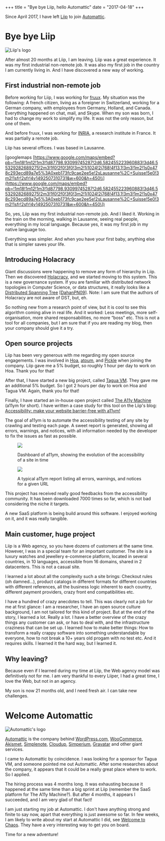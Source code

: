 +++
title = "Bye bye Liip, hello Automattic"
date = "2017-04-18"
+++

Since April 2017, I have left [Liip](https://www.liip.ch/) to join
[Automattic](https://automattic.com/).

# Bye bye Liip

![Liip's logo](images/og-logo.png)

After almost 20 months at Liip, I am leaving. Liip was a great
experience. It was my first industrial non-remote job. It was also my
first job in the country I am currently living in. And I have discovered
a new way of working.

## First industrial non-remote job

Before working for Liip, I was working for [fruux](https://fruux.com/).
My situation was the following: A french citizen, living as a foreigner
in Switzerland, working for a German company, with employees from
Germany, Holland, and Canada. Everything happened on chat, mail, and
Skype. When my son was born, I had to change my work to simplify my
life. It was not the only reason, but one of them.

And before fruux, I was working for [INRIA](https://www.inria.fr/en/), a
research institute in France. It was partially a remote job.

Liip has several offices. I was based in Lausanne.

\[googlemaps
[https://www.google.com/maps/embed?pb=!1m18!1m12!1m3!1d87798.93099745287!2d6.582455223960883!3d46.55329282689275!2m3!1f0!2f0!3f0!3m2!1i1024!2i768!4f13.1!3m3!1m2!1s0x478c293ecd89a7e5%3A0xeb173fc9cae2ee5e!2sLausanne%2C+Suisse!5e0!3m2!1sfr!2sfr!4v1492507310731&w=600&h=450\\](https://www.google.com/maps/embed?pb=!1m18!1m12!1m3!1d87798.93099745287!2d6.582455223960883!3d46.55329282689275!2m3!1f0!2f0!3f0!3m2!1i1024!2i768!4f13.1!3m3!1m2!1s0x478c293ecd89a7e5%3A0xeb173fc9cae2ee5e!2sLausanne%2C+Suisse!5e0!3m2!1sfr!2sfr!4v1492507310731&w=600&h=450\])

So, yes, Liip was my first industrial non-remote job. And I liked it.
Working in the train on the morning, walking in Lausanne, seeing real
people, everything in my local language. Because yes, it was my first
job in my native language too.

Everything was simpler. And when you have your first baby, anything else
that is simpler saves your life.

## Introducing Holacracy

Giant discussions were happening to remove any form of hierarchy in
Liip. Then we discovered
[Holacracy](https://en.wikipedia.org/wiki/Holacracy), and we started
moving to this system. This is a new governance system. If you are
familiar with distributed network topologies in Computer Science, or
data structures, it really looks like a [Distributed Spanning
Tree](https://hal.archives-ouvertes.fr/hal-00560821/document)
\[[DahanPN09](http://dblp.org/rec/html/journals/tpds/DahanPN09)\]. Note:
I am sure that the authors of Holacracy are not aware of DST, but, eh.

So nothing new from a research point of view, but it is cool to see this
algorithm coming alive in real life. And it worked: Less meetings, more
self-organisation, more shared responsabilities, no more “boss” etc.
This is not a tool for all companies, but I am sure that if you are
reading my blog, then your company should give it a try.

## Open source projects

Liip has been very generous with me regarding my open source
engagements. I was involved in [Hoa](https://hoa-project.net/),
[atoum](https://atoum.org/), and
[Pickle](https://github.com/FriendsOfPHP/pickle) when joining the
company. Liip gave me a 5% budget, so roughly 1 hour per day to work on
Hoa. Thank you for that!

After that, I have started a new big project, called [Tagua
VM](http://tagua.io/). They gave me an additional 5% budget. So I got 2
hours per day to work on Hoa and Tagua VM. Again, thank you for that!

Finally, I have started an in-house open project called [The A11y
Machine](https://github.com/liip/TheA11yMachine) (a11ym for short). I
have written a case study for this tool on the Liip's blog:
[Accessibility: make your website barrier-free with
a11ym!](https://blog.liip.ch/archive/2016/12/06/accessibility-with-a11ym.html)

The goal of a11ym is to automate the accessibility testing of any site
by crawling and testing each page. A sweet report is generated, showing
all errors, warnings, and notices, with all information needed by the
developer to fix the issues as fast as possible.

<figure>

![](images/dashboard.jpg)

<figcaption>

Dashboard of a11ym, showing the evolution of the accessibility of a site
in time

</figcaption>

</figure>

<figure>

![](images/report.png)

<figcaption>

A typical a11ym report listing all errors, warnings, and notices for a
given URL

</figcaption>

</figure>

This project has received really good feedbacks from the accessibility
community. It has been downloaded 7000 times so far, which is not bad
considering the niche it targets.

A new SaaS platform is being build around this software. I enjoyed
working on it, and it was really tangible.

## Main customer, huge project

Liip is a Web agency, so you have dozens of customers at the same time.
However, I was in a special team for an important customer. The site is
a luxury watches and jewellery e-commerce platform, located in several
countries, in 10 languages, accessible from 16 domains, shared in 2
datacenters. This is not a casual site.

I learned a lot about all the complexity such a site brings: Checkout
rules (oh damned…), product catalogs in different formats for different
countries with different references, all the business logic inherent to
each country, different payment providers, crazy front end
compatibilities etc.

I have a hundred of crazy anecdotes to tell. This was clearly not a job
for me at first glance: I am a researcher, I have an open source culture
background, I am not tailored for this kind of project. But at the end
of the story, I learned a lot. Really a lot. I have a better overview of
the crazy things any customer can ask, or has to deal with, and the
infrastructure craziness that can be set up. I learned how to make
better things: How to transform a really crappy software into something
understandable by everyone, how to not break a 10+ years old progam with
no test etc. And it requires skills. I learned it the hard way, but I
learned it.

## Why leaving?

Because even if I learned during my time at Liip, the Web agency model
was definitively not for me. I am very thankful to every Liiper, I had a
great time, I love the Web, but not in an agency.

My son is now 21 months old, and I need fresh air. I can take new
challenges.

# Welcome Automattic

![Automattic's logo](images/automattic-cmyk.png)

[Automattic](https://automattic.com/) is the company behind
[WordPress.com](https://wordpress.com/),
[WooCommerce](https://woocommerce.com/),
[Akismet](https://akismet.com/), [Simplenote](https://simplenote.com/),
[Cloudup](https://cloudup.com/), [Simperium](https://simperium.com),
[Gravatar](http://en.gravatar.com/) and other giant services.

I came to Automattic by coincidence. I was looking for a sponsor for
Tagua VM, and someone pointed me out Automattic. After some researches
about the company, it appears that it could be a really great place
where to work. So I applied.

The hiring process was 4 months long. It was exhausting because it
happened at the same time than a big sprint at Liip (remember the SaaS
platform for The A11y Machine?). But after 4 months, it appears I
succeeded, and I am very glad of that fact!

I am just starting my job at Automattic. I don't have anything strong
and finite to say now, apart that everything is just awesome so far. In
few weeks, I am likely to write about my start at Automattic I did, see
[Welcome to Chaos](http://mnt.io/2017/04/24/welcome-to-chaos/). They
have a very interesting way to get you on board.

Time for a new adventure!

